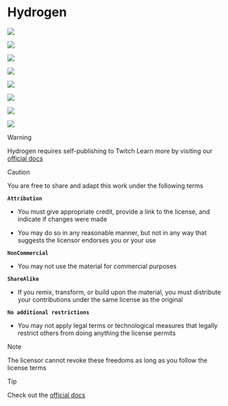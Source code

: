 # Hydrogen

[![](https://github.com/adrian2793/hydrogen/actions/workflows/pages/pages-build-deployment/badge.svg)](https://github.com/adrian2793/hydrogen/actions/workflows/pages/pages-build-deployment)

[![](https://app.codacy.com/project/badge/Grade/73240c9bfe61467ca89df8b043d56e0f)](https://app.codacy.com/gh/adrian2793/hydrogen/dashboard?utm_source=gh&utm_medium=referral&utm_content=&utm_campaign=Badge_grade)

[![](https://img.shields.io/badge/Hosted_with-GitHub_Pages-blue?logo=github&logoColor=white)](https://pages.github.com)

![](https://img.shields.io/badge/status-maintained-informational)

[![](https://img.shields.io/static/v1?label=adrian2793&message=hydrogen&color=blue&logo=github)](https://github.com/adrian2793/hydrogen)

[![](https://img.shields.io/github/stars/adrian2793/hydrogen?style=social)](https://github.com/adrian2793/hydrogen)

[![](https://img.shields.io/github/forks/adrian2793/hydrogen?style=social)](https://github.com/adrian2793/hydrogen)

[![](https://img.shields.io/badge/View-Documentation-important)](/docs/readme.md)

> [!WARNING]
> Hydrogen requires self-publishing to Twitch
> Learn more by visiting our [official docs](/docs/readme.md#twitch-developer-console-configuration)

> [!CAUTION]
> You are free to share and adapt this work under the following terms
> 
> **`Attribution`**
>
> - You must give appropriate credit, provide a link to the license, and indicate if changes were made
>
> - You may do so in any reasonable manner, but not in any way that suggests the licensor endorses you or your use
> 
> **`NonCommercial`**
>
> - You may not use the material for commercial purposes
> 
> **`ShareAlike`**
>
> - If you remix, transform, or build upon the material, you must distribute your contributions under the same license as the original
> 
> **`No additional restrictions`**
>
> - You may not apply legal terms or technological measures that legally restrict others from doing anything the license permits

> [!NOTE]
> The licensor cannot revoke these freedoms as long as you follow the license terms

> [!TIP]
> Check out the [official docs](/docs/readme.md)

